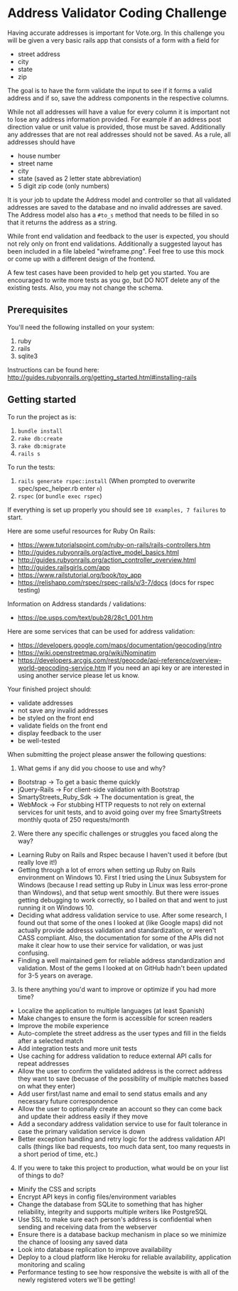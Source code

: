 # Address Validator Coding Challenge

Having accurate addresses is important for Vote.org. In this challenge you will be given a 
very basic rails app that consists of a form with a field for 
- street address 
- city
- state 
- zip

The goal is to have the form validate the input to see if it forms a valid address
and if so, save the address components in the respective columns.

While not all addresses will have a value for every column it is important not to lose any
address information provided. For example if an address post direction value or unit value
is provided, those must be saved. Additionally any addresses that are not real addresses 
should not be saved. As a rule, all addresses should have
 - house number
 - street name 
 - city 
 - state (saved as 2 letter state abbreviation)
 - 5 digit zip code (only numbers) 

It is your job to update the Address model and controller so that all validated 
addresses are saved to the database and no invalid addresses are saved. The Address model
also has a `#to_s` method that needs to be filled in so that it returns the address as 
a string. 
 
While front end validation and feedback to the user is expected, you should not rely only on 
front end validations. Additionally a suggested layout has been included in a file labeled 
"wireframe.png". Feel free to use this mock or come up with a different design of the frontend. 

A few test cases have been provided to help get you started. You are encouraged to write more
tests as you go, but DO NOT delete any of the existing tests. Also, you may not change the
schema.

## Prerequisites

You'll need the following installed on your system:
1. ruby
2. rails
3. sqlite3

Instructions can be found here: http://guides.rubyonrails.org/getting_started.html#installing-rails

## Getting started

To run the project as is:
1. `bundle install`
2. `rake db:create`
3. `rake db:migrate`
4. `rails s`

To run the tests:
1. `rails generate rspec:install`
  (When prompted to overwrite spec/spec_helper.rb enter `n`)
2. `rspec` (or `bundle exec rspec`)

If everything is set up properly you should see `10 examples, 7 failures` to start. 
 
Here are some useful resources for Ruby On Rails:
- https://www.tutorialspoint.com/ruby-on-rails/rails-controllers.htm
- http://guides.rubyonrails.org/active_model_basics.html
- http://guides.rubyonrails.org/action_controller_overview.html
- http://guides.railsgirls.com/app
- https://www.railstutorial.org/book/toy_app
- https://relishapp.com/rspec/rspec-rails/v/3-7/docs (docs for rspec testing)

Information on Address standards / validations:
- https://pe.usps.com/text/pub28/28c1_001.htm

Here are some services that can be used for address validation:
- https://developers.google.com/maps/documentation/geocoding/intro
- https://wiki.openstreetmap.org/wiki/Nominatim
- https://developers.arcgis.com/rest/geocode/api-reference/overview-world-geocoding-service.htm
If you need an api key or are interested in using another service please let us know.

Your finished project should:
- validate addresses
- not save any invalid addresses
- be styled on the front end
- validate fields on the front end
- display feedback to the user
- be well-tested

When submitting the project please answer the following questions:
 1. What gems if any did you choose to use and why?
 - Bootstrap -> To get a basic theme quickly
 - jQuery-Rails -> For client-side validation with Bootstrap
 - SmartyStreets_Ruby_Sdk -> The documentation is great, the
 - WebMock -> For stubbing HTTP requests to not rely on external services for unit tests, and to avoid going over my free SmartyStreets monthly quota of 250 requests/month
 2. Were there any specific challenges or struggles you faced along the way?
 - Learning Ruby on Rails and Rspec because I haven't used it before (but really love it!)
 - Getting through a lot of errors when setting up Ruby on Rails environment on Windows 10. First I tried using the Linux Subsystem for Windows (because I read setting up Ruby in Linux was less error-prone than Windows), and that setup went smoothly. But there were issues getting debugging to work correctly, so I bailed on that and went to just running it on Windows 10.
 - Deciding what address validation service to use. After some research, I found out that some of the ones I looked at (like Google maps) did not actually provide addresss validation and standardization, or weren't CASS compliant. Also, the documentation for some of the APIs did not make it clear how to use their service for validation, or was just confusing.
 - Finding a well maintained gem for reliable address standardization and validation. Most of the gems I looked at on GitHub hadn't been updated for 3-5 years on average.
 3. Is there anything you'd want to improve or optimize if you had more time?
 - Localize the application to multiple languages (at least Spanish)
 - Make changes to ensure the form is accessible for screen readers
 - Improve the mobile experience
 - Auto-complete the street address as the user types and fill in the fields after a selected match
 - Add integration tests and more unit tests
 - Use caching for address validation to reduce external API calls for repeat addresses
 - Allow the user to confirm the validated address is the correct address they want to save (becuase of the possibility of multiple matches based on what they enter)
 - Add user first/last name and email to send status emails and any necessary future correspondence
 - Allow the user to optionally create an account so they can come back and update their address easily if they move
 - Add a secondary address validation service to use for fault tolerance in case the primary validation service is down
 - Better exception handling and retry logic for the address validation API calls (things like bad requests, too much data sent, too many requests in a short period of time, etc.)
 4. If you were to take this project to production, what would be on your list of things to do?
- Minify the CSS and scripts
 - Encrypt API keys in config files/environment variables
 - Change the database from SQLite to something that has higher reliability, integrity and supports multiple writers like PostgreSQL
 - Use SSL to make sure each person's address is confidential when sending and receiving data from the webserver
 - Ensure there is a database backup mechanism in place so we minimize the chance of loosing any saved data
 - Look into database replication to improve availability
 - Deploy to a cloud platform like Heroku for reliable availability, application monitoring and scaling
 - Performance testing to see how responsive the website is with all of the newly registered voters we'll be getting!





